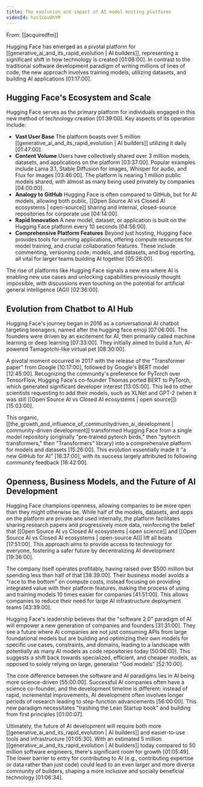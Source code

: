 ```yaml
---
title: The evolution and impact of AI model hosting platforms
videoId: hzc1covUhYM
---
```


From: [[acquiredfm]] <br/> 

Hugging Face has emerged as a pivotal platform for [[generative_ai_and_its_rapid_evolution | AI builders]], representing a significant shift in how technology is created <a class="yt-timestamp" data-t="01:06:00">[01:06:00]</a>. In contrast to the traditional software development paradigm of writing millions of lines of code, the new approach involves training models, utilizing datasets, and building AI applications <a class="yt-timestamp" data-t="01:17:00">[01:17:00]</a>.

## Hugging Face's Ecosystem and Scale

Hugging Face serves as the primary platform for individuals engaged in this new method of technology creation <a class="yt-timestamp" data-t="01:39:00">[01:39:00]</a>.
Key aspects of its operation include:

*   **Vast User Base** The platform boasts over 5 million [[generative_ai_and_its_rapid_evolution | AI builders]] utilizing it daily <a class="yt-timestamp" data-t="01:47:00">[01:47:00]</a>.
*   **Content Volume** Users have collectively shared over 3 million models, datasets, and applications on the platform <a class="yt-timestamp" data-t="03:37:00">[03:37:00]</a>. Popular examples include Lama 3.1, Stable Diffusion for images, Whisper for audio, and Flux for images <a class="yt-timestamp" data-t="03:46:00">[03:46:00]</a>. The platform is nearing 1 million public models shared, with almost as many being used privately by companies <a class="yt-timestamp" data-t="04:00:00">[04:00:00]</a>.
*   **Analogy to GitHub** Hugging Face is often compared to GitHub, but for AI models, allowing both public, [[Open Source AI vs Closed AI ecosystems | open-source]] sharing and internal, closed-source repositories for corporate use <a class="yt-timestamp" data-t="04:14:00">[04:14:00]</a>.
*   **Rapid Innovation** A new model, dataset, or application is built on the Hugging Face platform every 10 seconds <a class="yt-timestamp" data-t="04:56:00">[04:56:00]</a>.
*   **Comprehensive Platform Features** Beyond just hosting, Hugging Face provides tools for running applications, offering compute resources for model training, and crucial collaboration features. These include commenting, versioning code, models, and datasets, and bug reporting, all vital for larger teams building AI together <a class="yt-timestamp" data-t="05:26:00">[05:26:00]</a>.

The rise of platforms like Hugging Face signals a new era where AI is enabling new use cases and unlocking capabilities previously thought impossible, with discussions even touching on the potential for artificial general intelligence (AGI) <a class="yt-timestamp" data-t="02:36:00">[02:36:00]</a>.

## Evolution from Chatbot to AI Hub

Hugging Face's journey began in 2016 as a conversational AI chatbot targeting teenagers, named after the hugging face emoji <a class="yt-timestamp" data-t="07:06:00">[07:06:00]</a>. The founders were driven by an excitement for AI, then primarily called machine learning or deep learning <a class="yt-timestamp" data-t="07:33:00">[07:33:00]</a>. They initially aimed to build a fun, AI-powered Tamagotchi-like virtual pet <a class="yt-timestamp" data-t="08:30:00">[08:30:00]</a>.

A pivotal moment occurred in 2017 with the release of the "Transformer paper" from Google <a class="yt-timestamp" data-t="10:17:00">[10:17:00]</a>, followed by Google's BERT model <a class="yt-timestamp" data-t="12:45:00">[12:45:00]</a>. Recognizing the community's preference for PyTorch over TensorFlow, Hugging Face's co-founder Thomas ported BERT to PyTorch, which generated significant developer interest <a class="yt-timestamp" data-t="13:05:00">[13:05:00]</a>. This led to other scientists requesting to add their models, such as XLNet and GPT-2 (when it was still [[Open Source AI vs Closed AI ecosystems | open source]]) <a class="yt-timestamp" data-t="15:03:00">[15:03:00]</a>.

This organic, [[the_growth_and_influence_of_communitydriven_ai_development | community-driven development]] transformed Hugging Face from a single model repository (originally "pre-trained pytorch birds," then "pytorch transformers," then "Transformers" library) into a comprehensive platform for models and datasets <a class="yt-timestamp" data-t="15:26:00">[15:26:00]</a>. This evolution essentially made it "a new GitHub for AI" <a class="yt-timestamp" data-t="16:37:00">[16:37:00]</a>, with its success largely attributed to following community feedback <a class="yt-timestamp" data-t="16:42:00">[16:42:00]</a>.

## Openness, Business Models, and the Future of AI Development

Hugging Face champions openness, allowing companies to be more open than they might otherwise be. While half of the models, datasets, and apps on the platform are private and used internally, the platform facilitates sharing research papers and progressively more data, reinforcing the belief that [[Open Source AI vs Closed AI ecosystems | open science]] and [[Open Source AI vs Closed AI ecosystems | open-source AI]] lift all boats <a class="yt-timestamp" data-t="17:51:00">[17:51:00]</a>. This approach aims to provide access to technology for everyone, fostering a safer future by decentralizing AI development <a class="yt-timestamp" data-t="19:36:00">[19:36:00]</a>.

The company itself operates profitably, having raised over $500 million but spending less than half of that <a class="yt-timestamp" data-t="38:39:00">[38:39:00]</a>. Their business model avoids a "race to the bottom" on compute costs, instead focusing on providing integrated value with their platform features, making the process of using and training models 10 times easier for companies <a class="yt-timestamp" data-t="41:51:00">[41:51:00]</a>. This allows companies to reduce their need for large AI infrastructure deployment teams <a class="yt-timestamp" data-t="43:39:00">[43:39:00]</a>.

Hugging Face's leadership believes that the "software 2.0" paradigm of AI will empower a new generation of companies and founders <a class="yt-timestamp" data-t="31:31:00">[31:31:00]</a>. They see a future where AI companies are not just consuming APIs from large foundational models but are building and optimizing their own models for specific use cases, constraints, and domains, leading to a landscape with potentially as many AI models as code repositories today <a class="yt-timestamp" data-t="50:06:00">[50:06:00]</a>. This suggests a shift back towards specialized, efficient, and cheaper models, as opposed to solely relying on large, generalist "God models" <a class="yt-timestamp" data-t="52:10:00">[52:10:00]</a>.

The core difference between the software and AI paradigms lies in AI being more science-driven <a class="yt-timestamp" data-t="55:00:00">[55:00:00]</a>. Successful AI companies often have a science co-founder, and the development timeline is different: instead of rapid, incremental improvements, AI development often involves longer periods of research leading to step-function advancements <a class="yt-timestamp" data-t="56:00:00">[56:00:00]</a>. This new paradigm necessitates "trashing the Lean Startup book" and building from first principles <a class="yt-timestamp" data-t="01:00:07">[01:00:07]</a>.

Ultimately, the future of AI development will require both more [[generative_ai_and_its_rapid_evolution | AI builders]] and easier-to-use tools and infrastructure <a class="yt-timestamp" data-t="01:05:30">[01:05:30]</a>. With an estimated 5 million [[generative_ai_and_its_rapid_evolution | AI builders]] today compared to 50 million software engineers, there's significant room for growth <a class="yt-timestamp" data-t="01:05:49">[01:05:49]</a>. The lower barrier to entry for contributing to AI (e.g., contributing expertise or data rather than just code) could lead to an even larger and more diverse community of builders, shaping a more inclusive and socially beneficial technology <a class="yt-timestamp" data-t="01:06:34">[01:06:34]</a>.